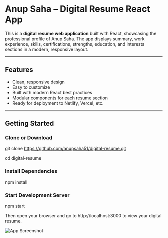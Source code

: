 #  Anup Saha – Digital Resume React App

This is a **digital resume web application** built with React, showcasing the professional profile of Anup Saha. The app displays summary, work experience, skills, certifications, strengths, education, and interests sections in a modern, responsive layout.

---

##  Features

* Clean, responsive design  
* Easy to customize  
* Built with modern React best practices  
* Modular components for each resume section  
* Ready for deployment to Netlify, Vercel, etc.

---

##  Getting Started

###  Clone or Download

git clone https://github.com/anupsaha51/digital-resume.git

cd digital-resume


### Install Dependencies
npm install

### Start Development Server
npm start

Then open your browser and go to http://localhost:3000 to view your digital resume.

![App Screenshot](images/screenshot.png)